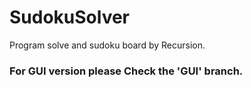 # SudokuSolver

Program solve and sudoku board by Recursion.

### For GUI version please Check the 'GUI' branch. 
